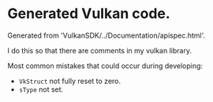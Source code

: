 ﻿# Generated Vulkan code.
Generated from  'VulkanSDK/../Documentation/apispec.html'.

I do this so that there are comments in my vulkan library.

Most common mistakes that could occur during developing:

* `VkStruct` not fully reset to zero.
* `sType` not set.